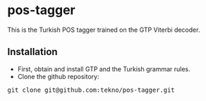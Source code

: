 pos-tagger
==========

This is the Turkish POS tagger trained on the GTP Viterbi decoder.

Installation
------------

* First, obtain and install GTP and the Turkish grammar rules. 
* Clone the github repository:

<pre>git clone git@github.com:tekno/pos-tagger.git</pre>

